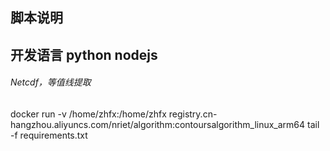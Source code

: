 ## 脚本说明
## 开发语言 python nodejs
###### Netcdf，等值线提取


docker run -v /home/zhfx:/home/zhfx registry.cn-hangzhou.aliyuncs.com/nriet/algorithm:contoursalgorithm_linux_arm64 tail -f requirements.txt
